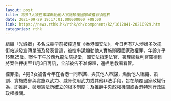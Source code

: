 ```yaml
---
layout: post
title: 再多7人被控串謀煽動他人實施顛覆國家政權罪須還柙
date: 2021-09-29 19:17:01.000000000 +08:00
link: https://news.rthk.hk/rthk/ch/component/k2/1612841-20210929.htm
categories: rthk
---
```


組織「光城者」多名成員早前被控違反《香港國安法》，今日再有7人涉嫌多次擺街站派發宣傳單張及發表言論，被控串謀煽動他人實施顛覆國家政權罪，年齡介乎15至25歲。案件下午於西九龍法院提堂，國安法指定法官、署理總裁判官羅德泉將案件押後至11月3日再訊，全部被告不准保釋，還柙懲教署看管。

控罪指，4男3女被告今年在香港一同串謀、與其他人串謀，煽動他人組織、策劃、實施或參與實施以武力、威脅使用武力或其他非法手段，旨在顛覆國家政權行為，即推翻、破壞憲法所確立的根本制度；及推翻中央政權機關或香港特別行政區政權機關。
